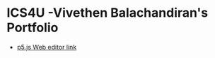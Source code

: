# ICS4U -Vivethen Balachandiran's Portfolio

* [p5.js Web editor link ](https://editor.p5js.org/Vivethen/sketches/PL-hyv05j)
